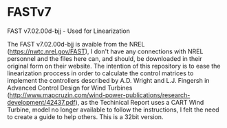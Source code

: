 # FASTv7
FAST v7.02.00d-bjj - Used for Linearization

The FAST v7.02.00d-bjj is avaible from the NREL (https://nwtc.nrel.gov/FAST), I don't have any connections with NREL personnel and the files here can, and should, be downloaded in their original form on their website.
The intention of this repository is to ease the linearization proccess in order to calculate the control matrices to implement the controllers described by A.D. Wright and L.J. Fingersh in Advanced Control Design for Wind Turbines (http://www.mapcruzin.com/wind-power-publications/research-development/42437.pdf), as the Techinical Report uses a CART Wind Turbine, model no longer available to follow the instructions, I felt the need to create a guide to help others.
This is a 32bit version.
